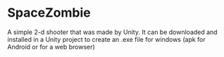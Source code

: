 # SpaceZombie

A simple 2-d shooter that was made by Unity.
It can be downloaded and installed in a Unity project to create an .exe file for windows (apk for Android or for a web browser)
